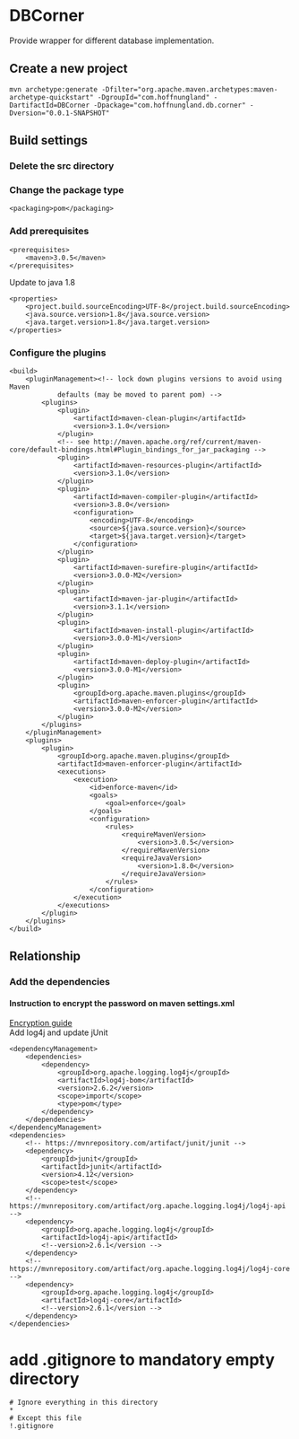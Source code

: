 # DBCorner

Provide wrapper for different database implementation.

## Create a new project
	mvn archetype:generate -Dfilter="org.apache.maven.archetypes:maven-archetype-quickstart" -DgroupId="com.hoffnungland" -DartifactId=DBCorner -Dpackage="com.hoffnungland.db.corner" -Dversion="0.0.1-SNAPSHOT"
## Build settings
### Delete the src directory
### Change the package type

	<packaging>pom</packaging>

### Add prerequisites

	<prerequisites>
		<maven>3.0.5</maven>
	</prerequisites>

Update to java 1.8<br>
	
	<properties>
		<project.build.sourceEncoding>UTF-8</project.build.sourceEncoding>
		<java.source.version>1.8</java.source.version>
		<java.target.version>1.8</java.target.version>
	</properties>

### Configure the plugins
	
	<build>
		<pluginManagement><!-- lock down plugins versions to avoid using Maven 
				defaults (may be moved to parent pom) -->
			<plugins>
				<plugin>
					<artifactId>maven-clean-plugin</artifactId>
					<version>3.1.0</version>
				</plugin>
				<!-- see http://maven.apache.org/ref/current/maven-core/default-bindings.html#Plugin_bindings_for_jar_packaging -->
				<plugin>
					<artifactId>maven-resources-plugin</artifactId>
					<version>3.1.0</version>
				</plugin>
				<plugin>
					<artifactId>maven-compiler-plugin</artifactId>
					<version>3.8.0</version>
					<configuration>
						<encoding>UTF-8</encoding>
						<source>${java.source.version}</source>
						<target>${java.target.version}</target>
					</configuration>
				</plugin>
				<plugin>
					<artifactId>maven-surefire-plugin</artifactId>
					<version>3.0.0-M2</version>
				</plugin>
				<plugin>
					<artifactId>maven-jar-plugin</artifactId>
					<version>3.1.1</version>
				</plugin>
				<plugin>
					<artifactId>maven-install-plugin</artifactId>
					<version>3.0.0-M1</version>
				</plugin>
				<plugin>
					<artifactId>maven-deploy-plugin</artifactId>
					<version>3.0.0-M1</version>
				</plugin>
				<plugin>
					<groupId>org.apache.maven.plugins</groupId>
					<artifactId>maven-enforcer-plugin</artifactId>
					<version>3.0.0-M2</version>
				</plugin>
			</plugins>
		</pluginManagement>
		<plugins>
			<plugin>
				<groupId>org.apache.maven.plugins</groupId>
				<artifactId>maven-enforcer-plugin</artifactId>
				<executions>
					<execution>
						<id>enforce-maven</id>
						<goals>
							<goal>enforce</goal>
						</goals>
						<configuration>
							<rules>
								<requireMavenVersion>
									<version>3.0.5</version>
								</requireMavenVersion>
								<requireJavaVersion>
									<version>1.8.0</version>
								</requireJavaVersion>
							</rules>
						</configuration>
					</execution>
				</executions>
			</plugin>
		</plugins>
	</build>

## Relationship
### Add the dependencies
#### Instruction to encrypt the password on maven settings.xml
[Encryption guide](http://maven.apache.org/guides/mini/guide-encryption.html)<br>
Add log4j and update jUnit<br>


	<dependencyManagement>
		<dependencies>
			<dependency>
				<groupId>org.apache.logging.log4j</groupId>
				<artifactId>log4j-bom</artifactId>
				<version>2.6.2</version>
				<scope>import</scope>
				<type>pom</type>
			</dependency>
		</dependencies>
	</dependencyManagement>
	<dependencies>
		<!-- https://mvnrepository.com/artifact/junit/junit -->
		<dependency>
			<groupId>junit</groupId>
			<artifactId>junit</artifactId>
			<version>4.12</version>
			<scope>test</scope>
		</dependency>
		<!-- https://mvnrepository.com/artifact/org.apache.logging.log4j/log4j-api -->
		<dependency>
			<groupId>org.apache.logging.log4j</groupId>
			<artifactId>log4j-api</artifactId>
			<!--version>2.6.1</version -->
		</dependency>
		<!-- https://mvnrepository.com/artifact/org.apache.logging.log4j/log4j-core -->
		<dependency>
			<groupId>org.apache.logging.log4j</groupId>
			<artifactId>log4j-core</artifactId>
			<!--version>2.6.1</version -->
		</dependency>
	</dependencies>

# add .gitignore to mandatory empty directory
	# Ignore everything in this directory
	*
	# Except this file
	!.gitignore
